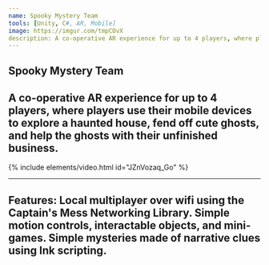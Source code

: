 ```yaml
---
name: Spooky Mystery Team
tools: [Unity, C#, AR, Mobile]
image: https://imgur.com/tmpCOvX
description: A co-operative AR experience for up to 4 players, where players use their mobile devices to explore a haunted house, fend off cute ghosts, and help the ghosts with their unfinished business.
---
```

## Spooky Mystery Team
A co-operative AR experience for up to 4 players, where players use their mobile devices to explore a haunted house, fend off cute ghosts, and help the ghosts with their unfinished business.
---

{% include elements/video.html id="JZnVozaq_Go" %}

---
Features:
Local multiplayer over wifi using the Captain's Mess Networking Library.
Simple motion controls, interactable objects, and mini-games.
Simple mysteries made of narrative clues using Ink scripting.
---
